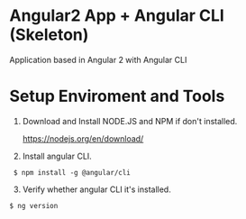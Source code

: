 # Angular2 App + Angular CLI (Skeleton)
Application based in Angular 2 with Angular CLI

 
# Setup Enviroment and Tools
1. Download and Install NODE.JS and NPM if  don't installed.

     https://nodejs.org/en/download/
     
2. Install angular CLI.
 ```
  $ npm install -g @angular/cli
```
    
3. Verify whether angular CLI it's installed. 
 ```
$ ng version
```




